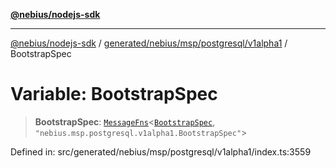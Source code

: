 [**@nebius/nodejs-sdk**](../../../../../../README.md)

***

[@nebius/nodejs-sdk](../../../../../../README.md) / [generated/nebius/msp/postgresql/v1alpha1](../README.md) / BootstrapSpec

# Variable: BootstrapSpec

> **BootstrapSpec**: [`MessageFns`](../../../../../../runtime/protos/core/interfaces/MessageFns.md)\<[`BootstrapSpec`](../interfaces/BootstrapSpec.md), `"nebius.msp.postgresql.v1alpha1.BootstrapSpec"`\>

Defined in: src/generated/nebius/msp/postgresql/v1alpha1/index.ts:3559
